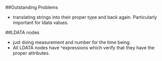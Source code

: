 ##Outstanding Problems
- translating strings into their proper type and back again. Particularly important for ldata values.

##LDATA nodes
- just doing measurement and number for the time being.
- All LDATA nodes have ^expressions which verify that they have the proper attributes. 
